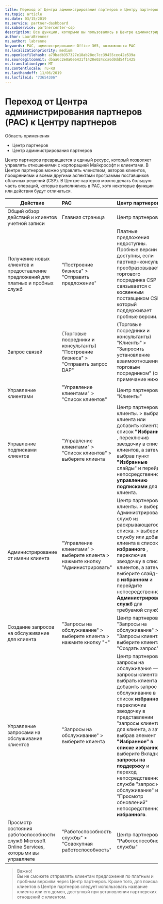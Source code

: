 ```yaml
---
title: Переход от Центра администрирования партнеров к Центру партнеров
ms.topic: article
ms.date: 03/15/2019
ms.service: partner-dashboard
ms.subservice: partnercenter-csp
description: Все функции, которыми вы пользовались в Центре администрирования партнеров, вы можете найти в Центре партнеров.
author: LauraBrenner
ms.author: labrenne
keywords: PAC, администрирование Office 365, возможности PAC
ms.localizationpriority: medium
ms.openlocfilehash: a79badb357327e18ab28ec7cc39455cec42e539a
ms.sourcegitcommit: dbaa6c2e8a0e6431f1420e024cca6d0dd54f1425
ms.translationtype: MT
ms.contentlocale: ru-RU
ms.lasthandoff: 11/06/2019
ms.locfileid: "73654306"
---
```

# <a name="moving-from-partner-admin-center-pac-to-the-partner-center"></a>Переход от Центра администрирования партнеров (PAC) к Центру партнеров

Область применения
- Центр партнеров
- Центр администрирования партнеров

Центр партнеров превращается в единый ресурс, который позволяет управлять отношениями с корпорацией Майкрософт и клиентами. В Центре партнеров можно управлять членством, авторов клиентов, поощрениями и всеми другими аспектами программы поставщиков облачных решений (CSP). В Центре партеров можно делать большую часть операций, которые выполнялись в PAC, хотя некоторые функции или действия будут отличаться. 


|**Действие**   |**PAC**   |**Центр партнеров**   |
|--------------|:--------------|:---------------|
|Общий обзор действий и клиентов учетной записи|Главная страница|Центр партнеров|
|Получение новых клиентов и предоставление предложений для платных и пробных служб|"Построение бизнеса" > "Отправить предложение"|Платные предложения недоступны. Пробные версии CSP доступны, если партнер-консультант преобразовывается в торгового посредника CSP и связывается с косвенным поставщиком CSP, который поддерживает пробные версии. |
|Запрос связей|(Торговые посредники и консультанты) "Построение бизнеса" > "Отправить запрос DAP"|(Торговые посредники и консультанты) "Клиенты" > "Запросить установление взаимоотношений с торговым посредником" (см. примечание ниже)|
|Управление клиентами|"Управление клиентами" > "Список клиентов"|Центр партнеров > "Клиенты"|
|Управление подписками клиентов|"Управление клиентами" > "Список клиентов" > выберите клиента|Центр партнеров — > клиенты. > выбрать клиента или добавить клиента в список **"Избранное"** , переключив звездочку в списке клиентов, а затем выбрав пункт **"Избранные** слайды" и перейдя непосредственно к **управлению подписками** для клиента.|
|Администрирование от имени клиента|"Управление клиентами" > выберите клиента > нажмите кнопку "Администрировать"|Центр партнеров — > клиенты. > выберите Администрирование служб из раскрывающегося списка. > выберите службу или добавьте клиента в список **избранного** , переключив звездочку в списке клиентов, а затем выберите слайд-шоу в **избранном** и перейдите непосредственно к **Администрирование служб** для требуемой службы.|
|Создание запросов на обслуживание для клиента|"Запросы на обслуживание" > выберите клиента > нажмите кнопку "+" | Центр партнеров > "Запросы на обслуживание" > "Запросы клиента" > выберите клиента > "Создать запрос"|
|Управление запросами на обслуживание клиентов| "Запросы на обслуживание" > выберите клиента|Центр партнеров — > запросы на обслуживание — > запросы клиентов. > выбрать клиента или добавить запрос на обслуживание в список **избранного** , переключив звездочку в представлении "запросы клиентов" для клиента, а затем выбрав элемент **"Избранное" в списке избранного** , выберите Вкладка **запросы на поддержку** и переход непосредственно к службе "запрос на обслуживание" или "Просмотр обновлений" непосредственно из **избранного**.|
|Просмотр состояния работоспособности служб Microsoft Online Services, которыми вы управляете|"Работоспособность службы" > "Совокупная работоспособность"|Центр партнеров > "Работоспособность службы"|

>Важно!<br>
Вы не сможете отправлять клиентам предложения по платным и пробным версиям через Центр партнеров. Кроме того, для поиска клиентов в Центре партнеров следует использовать название клиента или его домен, доступный при установлении партнерских отношений с клиентом.